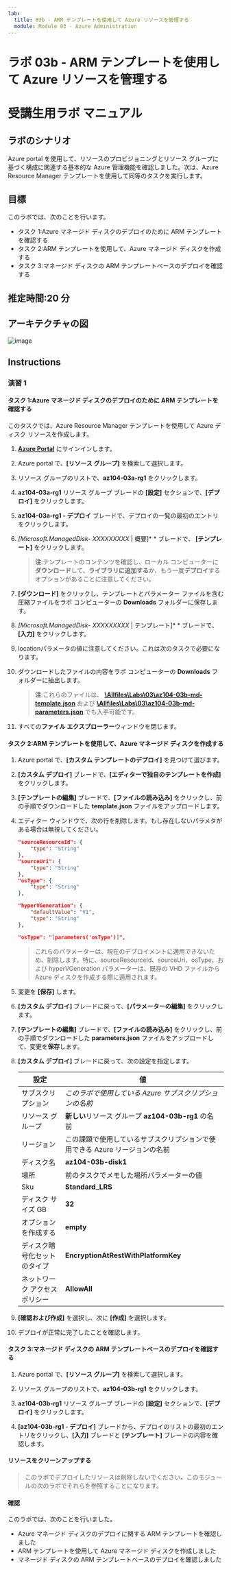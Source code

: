 ```yaml
---
lab:
  title: 03b - ARM テンプレートを使用して Azure リソースを管理する
  module: Module 03 - Azure Administration
---
```


# <a name="lab-03b---manage-azure-resources-by-using-arm-templates"></a>ラボ 03b - ARM テンプレートを使用して Azure リソースを管理する
# <a name="student-lab-manual"></a>受講生用ラボ マニュアル

## <a name="lab-scenario"></a>ラボのシナリオ
Azure portal を使用して、リソースのプロビジョニングとリソース グループに基づく構成に関連する基本的な Azure 管理機能を確認しました。次は、Azure Resource Manager テンプレートを使用して同等のタスクを実行します。

## <a name="objectives"></a>目標

このラボでは、次のことを行います。

+ タスク 1:Azure マネージド ディスクのデプロイのために ARM テンプレートを確認する
+ タスク 2:ARM テンプレートを使用して、Azure マネージド ディスクを作成する
+ タスク 3:マネージド ディスクの ARM テンプレートベースのデプロイを確認する

## <a name="estimated-timing-20-minutes"></a>推定時間:20 分

## <a name="architecture-diagram"></a>アーキテクチャの図

![image](../media/lab03b.png)

## <a name="instructions"></a>Instructions

### <a name="exercise-1"></a>演習 1

#### <a name="task-1-review-an-arm-template-for-deployment-of-an-azure-managed-disk"></a>タスク 1:Azure マネージド ディスクのデプロイのために ARM テンプレートを確認する

このタスクでは、Azure Resource Manager テンプレートを使用して Azure ディスク リソースを作成します。

1. [**Azure Portal**](http://portal.azure.com) にサインインします。

1. Azure portal で、**[リソース グループ]** を検索して選択します。 

1. リソース グループのリストで、**az104-03a-rg1** をクリックします。

1. **az104-03a-rg1** リソース グループ ブレードの **[設定]** セクションで、**[デプロイ]** をクリックします。

1. **az104-03a-rg1 - デプロイ** ブレードで、デプロイの一覧の最初のエントリをクリックします。

1. **[Microsoft.ManagedDisk-* XXXXXXXXX* \| 概要]* * ブレードで、 **[テンプレート]** をクリックします。

    >**注**:テンプレートのコンテンツを確認し、ローカル コンピューターに**ダウンロード**して、**ライブラリに追加する**か、もう一度**デプロイ**するオプションがあることに注意してください。

1. **[ダウンロード]** をクリックし、テンプレートとパラメーター ファイルを含む圧縮ファイルをラボ コンピューターの **Downloads** フォルダーに保存します。

1. **[Microsoft.ManagedDisk-* XXXXXXXXX* \| テンプレート]* * ブレードで、 **[入力]** をクリックします。

1. locationパラメータの値に注意してください。これは次のタスクで必要になります。

1. ダウンロードしたファイルの内容をラボ コンピューターの **Downloads** フォルダーに抽出します。

    >**注**:これらのファイルは、 **[\\Allfiles\\Labs\\03\\az104-03b-md-template.json](https://raw.githubusercontent.com/junichia/AZ-104-MicrosoftAzureAdministrator.ja-jp/main/Allfiles/Labs/03/az104-03b-md-template.json)** および **[\\Allfiles\\Labs\\03\\az104-03b-md-parameters.json](https://raw.githubusercontent.com/junichia/AZ-104-MicrosoftAzureAdministrator.ja-jp/main/Allfiles/Labs/03/az104-03b-md-parameters.json)** でも入手可能です。
    
1. すべての**ファイル エクスプローラー**ウィンドウを閉じます。

#### <a name="task-2-create-an-azure-managed-disk-by-using-an-arm-template"></a>タスク 2:ARM テンプレートを使用して、Azure マネージド ディスクを作成する

1. Azure portal で、**[カスタム テンプレートのデプロイ]** を見つけて選びます。

1. **[カスタム デプロイ]** ブレードで、**[エディターで独自のテンプレートを作成]** をクリックします。

1. **[テンプレートの編集]** ブレードで、**[ファイルの読み込み]** をクリックし、前の手順でダウンロードした **template.json** ファイルをアップロードします。

1. エディター ウィンドウで、次の行を削除します。もし存在しないパラメタがある場合は無視してください。

   ```json
   "sourceResourceId": {
       "type": "String"
   },
   "sourceUri": {
       "type": "String"
   },
   "osType": {
       "type": "String"
   },
   ```

   ```json
   "hyperVGeneration": {
       "defaultValue": "V1",
       "type": "String"
   },      
   ```

   ```json
   "osType": "[parameters('osType')]",
   ```

    >これらのパラメーターは、現在のデプロイメントに適用できないため、削除します。特に、sourceResourceId、sourceUri、osType、および hyperVGeneration パラメーターは、既存の VHD ファイルから Azure ディスクを作成する際に適用されます。

1. 変更を **[保存]** します。

1. **[カスタム デプロイ]** ブレードに戻って、**[パラメーターの編集]** をクリックします。 

1. **[テンプレートの編集]** ブレードで、**[ファイルの読み込み]** をクリックし、前の手順でダウンロードした **parameters.json** ファイルをアップロードして、変更を**保存**します。

1. **[カスタム デプロイ]** ブレードに戻って、次の設定を指定します。

    | 設定 | 値 |
    | --- |--- |
    | サブスクリプション | *このラボで使用している Azure サブスクリプションの名前* |
    | リソース グループ | **新しい**リソース グループ **az104-03b-rg1** の名前 |
    | リージョン | この課題で使用しているサブスクリプションで使用できる Azure リージョンの名前 |
    | ディスク名 | **az104-03b-disk1** |
    | 場所 | 前のタスクでメモした場所パラメーターの値 |
    | Sku | **Standard_LRS** |
    | ディスク サイズ GB | **32** |
    | オプションを作成する | **empty** |
    | ディスク暗号化セットのタイプ | **EncryptionAtRestWithPlatformKey** |
    | ネットワーク アクセス ポリシー | **AllowAll** |

1. **[確認および作成]** を選択し、次に **[作成]** を選択します。

1. デプロイが正常に完了したことを確認します。

#### <a name="task-3-review-the-arm-template-based-deployment-of-the-managed-disk"></a>タスク 3:マネージド ディスクの ARM テンプレートベースのデプロイを確認する

1. Azure portal で、**[リソース グループ]** を検索して選択します。 

1. リソース グループのリストで、**az104-03b-rg1** をクリックします。

1. **az104-03b-rg1** リソース グループ ブレードの **[設定]** セクションで、**[デプロイ]** をクリックします。

1. **[az104-03b-rg1 - デプロイ]** ブレードから、デプロイのリストの最初のエントリをクリックし、**[入力]** ブレードと **[テンプレート]** ブレードの内容を確認します。

#### <a name="clean-up-resources"></a>リソースをクリーンアップする

   >このラボでデプロイしたリソースは削除しないでください。このモジュールの次のラボでそれらを参照することになります。

#### <a name="review"></a>確認

このラボでは、次のことを行いました。

- Azure マネージド ディスクのデプロイに関する ARM テンプレートを確認しました
- ARM テンプレートを使用して Azure マネージド ディスクを作成しました
- マネージド ディスクの ARM テンプレートベースのデプロイを確認しました
